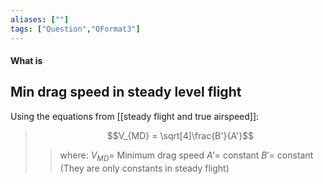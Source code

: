 ```yaml
---
aliases: [""]
tags: ["Question","QFormat3"]
---
```


#### What is
## Min drag speed in steady level flight
Using the equations from [[steady flight and true airspeed]]:

> $$V_{MD} = \sqrt[4]\frac{B'}{A'}$$ 
>> where:
>> $V_{MD}=$  Minimum drag speed
>> $A'=$ constant
>> $B'=$ constant
>> (They are only constants in steady flight)